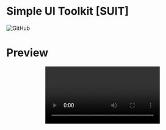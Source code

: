 # Simple UI Toolkit [SUIT]
![GitHub](https://img.shields.io/github/license/svermeulen/Extenject)

# Preview
<div align="center">
  <video src="https://github.com/arturmankowski22/Simple-UI-Manager/assets/18366601/990d452c-8989-4d86-be65-01bb85cb96a7"/>
</div>
